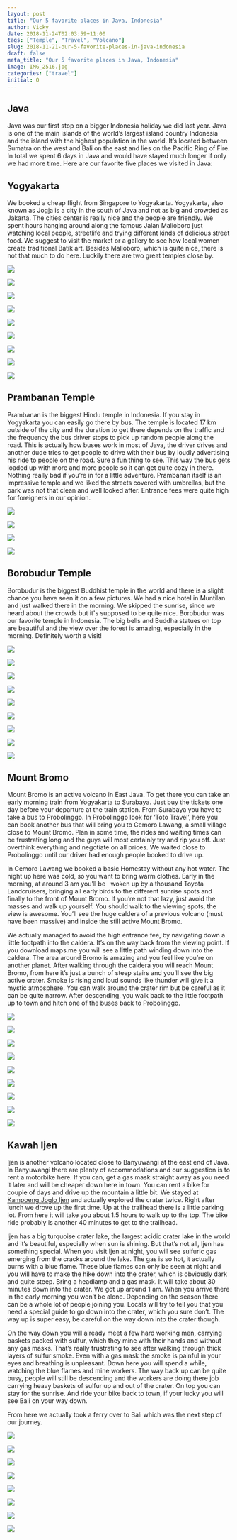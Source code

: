 ```yaml
---
layout: post
title: "Our 5 favorite places in Java, Indonesia"
author: Vicky
date: 2018-11-24T02:03:59+11:00
tags: ["Temple", "Travel", "Volcano"]
slug: 2018-11-21-our-5-favorite-places-in-java-indonesia
draft: false
meta_title: "Our 5 favorite places in Java, Indonesia"
image: IMG_2516.jpg
categories: ["travel"]
initial: O
---
```


## Java

Java was our first stop on a bigger Indonesia holiday we did last year. Java is one of the main islands of the world’s largest island country Indonesia and the island with the highest population in the world. It’s located between Sumatra on the west and Bali on the east and lies on the Pacific Ring of Fire. In total we spent 6 days in Java and would have stayed much longer if only we had more time. Here are our favorite five places we visited in Java:

## Yogyakarta

We booked a cheap flight from Singapore to Yogyakarta. Yogyakarta, also known as Jogja is a city in the south of Java and not as big and crowded as Jakarta. The cities center is really nice and the people are friendly. We spent hours hanging around along the famous Jalan Malioboro just watching local people, streetlife and trying different kinds of delicious street food. We suggest to visit the market or a gallery to see how local women create traditional Batik art. Besides Malioboro, which is quite nice, there is not that much to do here. Luckily there are two great temples close by.

![](./DSC_5726.jpg)

![](./DSC_5668.jpg)

![](./DSC_5675.jpg)

![](./DSC_5677.jpg)

![](./DSC_5717.jpg)

![](./DSC_5873.jpg)

![](./DSC_5868.jpg)

![](./DSC_5862.jpg)

![](./DSC_5860.jpg)

## Prambanan Temple

Prambanan is the biggest Hindu temple in Indonesia. If you stay in Yogyakarta you can easily go there by bus. The temple is located 17 km outside of the city and the duration to get there depends on the traffic and the frequency the bus driver stops to pick up random people along the road. This is actually how buses work in most of Java, the driver drives and another dude tries to get people to drive with their bus by loudly advertising his ride to people on the road. Sure a fun thing to see. This way the bus gets loaded up with more and more people so it can get quite cozy in there. Nothing really bad if you’re in for a little adventure. Prambanan itself is an impressive temple and we liked the streets covered with umbrellas, but the park was not that clean and well looked after. Entrance fees were quite high for foreigners in our opinion.

![](./IMG_2516.jpg)

![](./DSC_5835.jpg)

![](./DSC_5852.jpg)

![](./DSC_5853.jpg)

## Borobudur Temple

Borobudur is the biggest Buddhist temple in the world and there is a slight chance you have seen it on a few pictures. We had a nice hotel in Muntilan and just walked there in the morning. We skipped the sunrise, since we heard about the crowds but it's supposed to be quite nice. Borobudur was our favorite temple in Indonesia. The big bells and Buddha statues on top are beautiful and the view over the forest is amazing, especially in the morning. Definitely worth a visit!

![](./DSC_5893.jpg)

![](./DSC_6036.jpg)

![](./DSC_6051.jpg)

![](./DSC_5930.jpg)

![](./DSC_6004.jpg)

![](./DSC_5942.jpg)

![](./DSC_5996.jpg)

![](./DSC_6014.jpg)

![](./DSC_5998.jpg)

## Mount Bromo

Mount Bromo is an active volcano in East Java. To get there you can take an early morning train from Yogyakarta to Surabaya. Just buy the tickets one day before your departure at the train station. From Surabaya you have to take a bus to Probolinggo. In Probolinggo look for ‘Toto Travel’, here you can book another bus that will bring you to Cemoro Lawang, a small village close to Mount Bromo. Plan in some time, the rides and waiting times can be frustrating long and the guys will most certainly try and rip you off. Just overthink everything and negotiate on all prices. We waited close to Probolinggo until our driver had enough people booked to drive up.

In Cemoro Lawang we booked a basic Homestay without any hot water. The night up here was cold, so you want to bring warm clothes. Early in the morning, at around 3 am you’ll be   woken up by a thousand Toyota Landcruisers, bringing all early birds to the different sunrise spots and finally to the front of Mount Bromo. If you’re not that lazy, just avoid the masses and walk up yourself. You should walk to the viewing spots, the view is awesome. You’ll see the huge caldera of a previous volcano (must have been massive) and inside the still active Mount Bromo.

We actually managed to avoid the high entrance fee, by navigating down a little footpath into the caldera. It’s on the way back from the viewing point. If you download maps.me you will see a little path winding down into the caldera. The area around Bromo is amazing and you feel like you’re on another planet. After walking through the caldera you will reach Mount Bromo, from here it’s just a bunch of steep stairs and you’ll see the big active crater. Smoke is rising and loud sounds like thunder will give it a mystic atmosphere. You can walk around the crater rim but be careful as it can be quite narrow. After descending, you walk back to the little footpath up to town and hitch one of the buses back to Probolinggo.

![](./DSC_6108.jpg)

![](./DSC_6101.jpg)

![](./DSC_6104.jpg)

![](./DSC_6167.jpg)

![](./DSC_6150.jpg)

![](./DSC_6201.jpg)

![](./DSC_6232.jpg)

![](./DSC_6207.jpg)

![](./DSC_6288.jpg)

## Kawah Ijen

Ijen is another volcano located close to Banyuwangi at the east end of Java. In Banyuwangi there are plenty of accommodations and our suggestion is to rent a motorbike here. If you can, get a gas mask straight away as you need it later and will be cheaper down here in town. You can rent a bike for couple of days and drive up the mountain a little bit. We stayed at [Kampoeng Joglo Ijen](https://www.booking.com/hotel/id/kampoeng-joglo-ijen.en-gb.html?aid=357004;label=gog235jc-hotel-XX-id-kampoengNjogloNijen-unspec-sg-com-L%3Aen-O%3AosSx-B%3Achrome-N%3AXX-S%3Abo-U%3AXX-H%3As;sid=bed9cfc6662f44d889cb25343d17e99d;dist=0&keep_landing=1&sb_price_type=total&type=total&) and actually explored the crater twice. Right after lunch we drove up the first time. Up at the trailhead there is a little parking lot. From here it will take you about 1.5 hours to walk up to the top. The bike ride probably is another 40 minutes to get to the trailhead.

Ijen has a big turquoise crater lake, the largest acidic crater lake in the world and it’s beautiful, especially when sun is shining. But that’s not all, Ijen has something special. When you visit Ijen at night, you will see sulfuric gas emerging from the cracks around the lake. The gas is so hot, it actually burns with a blue flame. These blue flames can only be seen at night and you will have to make the hike down into the crater, which is obviously dark and quite steep. Bring a headlamp and a gas mask. It will take about 30 minutes down into the crater. We got up around 1 am. When you arrive there in the early morning you won’t be alone. Depending on the season there can be a whole lot of people joining you. Locals will try to tell you that you need a special guide to go down into the crater, which you sure don’t. The way up is super easy, be careful on the way down into the crater though.

On the way down you will already meet a few hard working men, carrying baskets packed with sulfur, which they mine with their hands and without any gas masks. That’s really frustrating to see after walking through thick layers of sulfur smoke. Even with a gas mask the smoke is painful in your eyes and breathing is unpleasant. Down here you will spend a while, watching the blue flames and mine workers. The way back up can be quite busy, people will still be descending and the workers are doing there job carrying heavy baskets of sulfur up and out of the crater. On top you can stay for the sunrise. And ride your bike back to town, if your lucky you will see Bali on your way down.

From here we actually took a ferry over to Bali which was the next step of our journey.

![](./DSC_6325.jpg)

![](./DSC_6332.jpg)

![](./DSC_6404.jpg)

![](./DSC_6362.jpg)

![](./DSC_6383.jpg)

![](./DSC_6409.jpg)

![](./DSC_6386.jpg)

![](./IMG_260428129.jpg)
